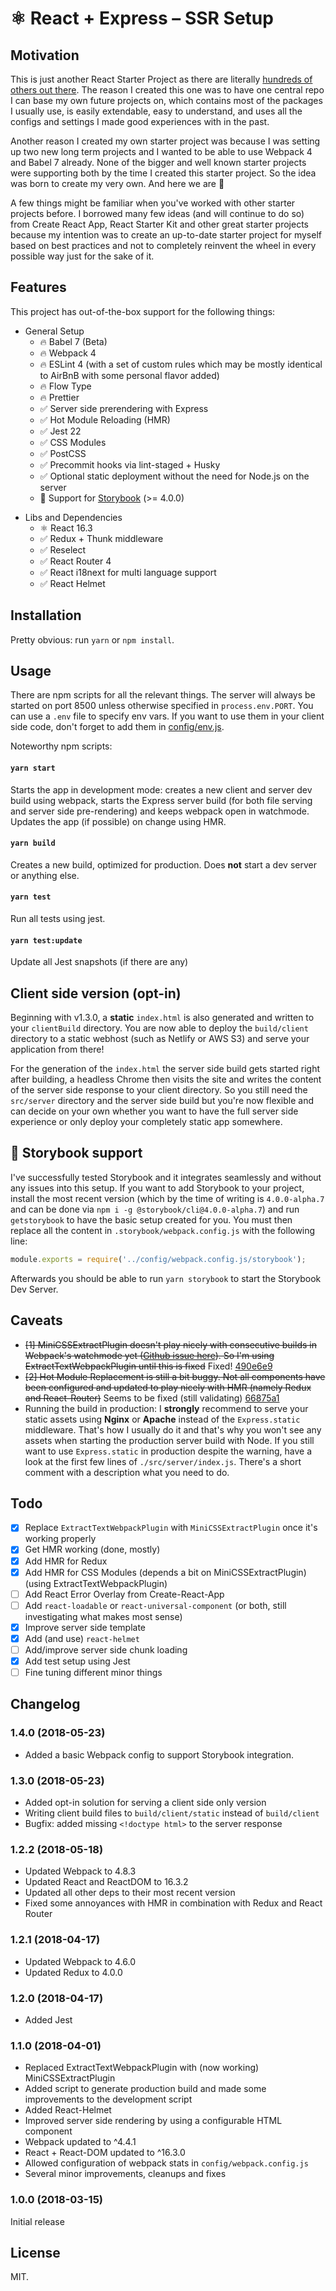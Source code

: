 # ⚛ React + Express – SSR Setup

## Motivation

This is just another React Starter Project as there are literally [hundreds of others out there](https://www.javascriptstuff.com/react-starter-projects/). The reason I created this one was to have one central repo I can base my own future projects on, which contains most of the packages I usually use, is easily extendable, easy to understand, and uses all the configs and settings I made good experiences with in the past.

Another reason I created my own starter project was because I was setting up two new long term projects and I wanted to be able to use Webpack 4 and Babel 7 already. None of the bigger and well known starter projects were supporting both by the time I created this starter project. So the idea was born to create my very own. And here we are 🎉

A few things might be familiar when you've worked with other starter projects before. I borrowed many few ideas (and will continue to do so) from Create React App, React Starter Kit and other great starter projects because my intention was to create an up-to-date starter project for myself based on best practices and not to completely reinvent the wheel in every possible way just for the sake of it.

## Features

This project has out-of-the-box support for the following things:

*   General Setup
    *   🔥 Babel 7 (Beta)
    *   🔥 Webpack 4
    *   🔥 ESLint 4 (with a set of custom rules which may be mostly identical to AirBnB with some personal flavor added)
    *   🔥 Flow Type
    *   🔥 Prettier
    *   ✅ Server side prerendering with Express
    *   ✅ Hot Module Reloading (HMR)
    *   ✅ Jest 22
    *   ✅ CSS Modules
    *   ✅ PostCSS
    *   ✅ Precommit hooks via lint-staged + Husky
    *   ✅ Optional static deployment without the need for Node.js on the server
    *   📕 Support for [Storybook](https://storybook.js.org/) (>= 4.0.0)

-   Libs and Dependencies
    *   ⚛ React 16.3
    *   ✅ Redux + Thunk middleware
    *   ✅ Reselect
    *   ✅ React Router 4
    *   ✅ React i18next for multi language support
    *   ✅ React Helmet

## Installation

Pretty obvious: run `yarn` or `npm install`.

## Usage

There are npm scripts for all the relevant things. The server will always be started on port 8500 unless otherwise specified in `process.env.PORT`. You can use a `.env` file to specify env vars. If you want to use them in your client side code, don't forget to add them in [config/env.js](config/env.js#L37).

Noteworthy npm scripts:

#### `yarn start`

Starts the app in development mode: creates a new client and server dev build using webpack, starts the Express server build (for both file serving and server side pre-rendering) and keeps webpack open in watchmode. Updates the app (if possible) on change using HMR.

#### `yarn build`

Creates a new build, optimized for production. Does **not** start a dev server or anything else.

#### `yarn test`

Run all tests using jest.

#### `yarn test:update`

Update all Jest snapshots (if there are any)

## Client side version (opt-in)

Beginning with v1.3.0, a **static** `index.html` is also generated and written to your `clientBuild` directory. You are now able to deploy the `build/client` directory to a static webhost (such as Netlify or AWS S3) and serve your application from there!

For the generation of the `index.html` the server side build gets started right after building, a headless Chrome then visits the site and writes the content of the server side response to your client directory. So you still need the `src/server` directory and the server side build but you're now flexible and can decide on your own whether you want to have the full server side experience or only deploy your completely static app somewhere.

## 📕 Storybook support

I've successfully tested Storybook and it integrates seamlessly and without any issues into this setup. If you want to add Storybook to your project, install the most recent version (which by the time of writing is `4.0.0-alpha.7` and can be done via `npm i -g @storybook/cli@4.0.0-alpha.7`) and run `getstorybook` to have the basic setup created for you. You must then replace all the content in `.storybook/webpack.config.js` with the following line:

```js
module.exports = require('../config/webpack.config.js/storybook');
```

Afterwards you should be able to run `yarn storybook` to start the Storybook Dev Server.

## Caveats

*   ~~[1] MiniCSSExtractPlugin doesn't play nicely with consecutive builds in Webpack's watchmode yet ([Github issue here](https://github.com/webpack-contrib/mini-css-extract-plugin/issues/23)). So I'm using ExtractTextWebpackPlugin until this is fixed~~ Fixed! [490e6e9](https://github.com/manuelbieh/react-ssr-setup/commit/490e6e95fc811b0ce42d1bbc1252d3f26c4bd1ab)
*   ~~[2] Hot Module Replacement is still a bit buggy. Not all components have been configured and updated to play nicely with HMR (namely Redux and React-Router)~~ Seems to be fixed (still validating) [66875a1](https://github.com/manuelbieh/react-ssr-setup/commit/66875a108e6a23d704a117b0ef686db644832589)
*   Running the build in production: I **strongly** recommend to serve your static assets using **Nginx** or **Apache** instead of the `Express.static` middleware. That's how I usually do it and that's why you won't see any assets when starting the production server build with Node. If you still want to use `Express.static` in production despite the warning, have a look at the first few lines of `./src/server/index.js`. There's a short comment with a description what you need to do.

## Todo

*   [x] Replace `ExtractTextWebpackPlugin` with `MiniCSSExtractPlugin` once it's working properly
*   [x] Get HMR working (done, mostly)
*   [x] Add HMR for Redux
*   [x] Add HMR for CSS Modules (depends a bit on MiniCSSExtractPlugin) (using ExtractTextWebpackPlugin)
*   [ ] Add React Error Overlay from Create-React-App
*   [ ] Add `react-loadable` or `react-universal-component` (or both, still investigating what makes most sense)
*   [x] Improve server side template
*   [x] Add (and use) `react-helmet`
*   [ ] Add/improve server side chunk loading
*   [x] Add test setup using Jest
*   [ ] Fine tuning different minor things

## Changelog

### 1.4.0 (2018-05-23)

*   Added a basic Webpack config to support Storybook integration.

### 1.3.0 (2018-05-23)

*   Added opt-in solution for serving a client side only version
*   Writing client build files to `build/client/static` instead of `build/client`
*   Bugfix: added missing `<!doctype html>` to the server response

### 1.2.2 (2018-05-18)

*   Updated Webpack to 4.8.3
*   Updated React and ReactDOM to 16.3.2
*   Updated all other deps to their most recent version
*   Fixed some annoyances with HMR in combination with Redux and React Router

### 1.2.1 (2018-04-17)

*   Updated Webpack to 4.6.0
*   Updated Redux to 4.0.0

### 1.2.0 (2018-04-17)

*   Added Jest

### 1.1.0 (2018-04-01)

*   Replaced ExtractTextWebpackPlugin with (now working) MiniCSSExtractPlugin
*   Added script to generate production build and made some improvements to the development script
*   Added React-Helmet
*   Improved server side rendering by using a configurable HTML component
*   Webpack updated to ^4.4.1
*   React + React-DOM updated to ^16.3.0
*   Allowed configuration of webpack stats in `config/webpack.config.js`
*   Several minor improvements, cleanups and fixes

### 1.0.0 (2018-03-15)

Initial release

## License

MIT.
